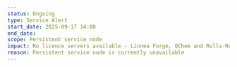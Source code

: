 ```yaml
---
status: Ongoing
type: Service Alert
start_date: 2025-09-17 14:00
end_date: 
scope: Persistent service node
impact: No licence servers available - Linnea Forge, QChem and Rolls-Royce software will not work
reason: Persistent service node is currently unavailable
---
```

